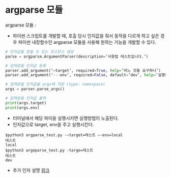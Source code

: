 # argparse 모듈

argparse 모듈 : 

* 파이썬 스크립트를 개발할 때, 호출 당시 인지값을 줘서 동작을 다르게 하고 싶은 경우 파이썬 내장함수인 argparse 모듈을 사용해 원하는 기능을 개발할 수 있다. 

```python
# 인자값을 받을 수 있는 인스턴스 생성 
parse = argparse.ArgumentParser(description=’사용법 테스트입니다.’)

# 입력받을 인자값 등록 
parser.add_argument(‘—target’, required=True, help=’어느 것을 요구하나’)
parser.add_argument(‘---env’, required=False, default=’dev’, help=’실행환경은 뭐냐’)

# 입력받을 인자값을 args에 저장 (type: namespace)
args = parser.parse_args()

# 입력받을 인자값 출력 
print(args.target)
print(args.env) 
```

* 터미널에서 해당 파이을 실행시키면 실행방법이 노출된다. 
* 인자값으로 target, env을 주고 실행시킨다. 
```terminal 
$python3 argparse_test.py -–target=테스트 –-env=local
테스트 
local 
$python3 argeparse_test.py -targe=테스트 
테스트 
dev 
```

* 추가 인자 설명 [링크](https://brownbears.tistory.com/413)
